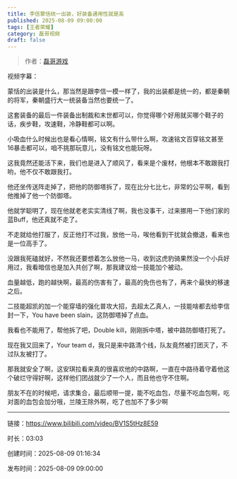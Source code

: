```yaml
---
title: 李信蒙恬统一出装，好装备通用性就是高
published: 2025-08-09 09:00:00
tags: [王者荣耀]
category: 磊哥视频
draft: false
---
```



> 作者：[磊哥游戏](https://space.bilibili.com/268941858)

视频字幕：

蒙恬的出装是什么，那当然是跟李信一模一样了，我的出装都是统一的，都是秦朝的将军，秦朝盛行大一统装备当然也要统一了。

这套装备的最后一件装备出制裁和末世都可以，你觉得哪个好用就买哪个鞋子的话，疾步鞋，攻速鞋，冷静鞋都可以啊。

小吸血什么时候出也是看心情啊，铭文有什么带什么啊，攻速铭文百穿铭文甚至16暴击都可以，咱不挑那玩意儿，没有铭文也能玩呀。

这我竟然还能活下来，我们也是进入了顺风了，看来是个废材，他根本不敢跟我打哟，他不仅不敢跟我打。

他还坐传送阵走掉了，把他的防御塔拆了，现在比分七比七，非常的公平啊，看到他推掉了他一个防御塔。

他就学聪明了，现在他就老老实实清线了啊，我也没事干，过来挪用一下他们家的蓝Buff，他还真就不走了。

不走就给他打服了，反正他打不过我，放他一马，唉他看到干扰就会撤退，看来也是一位高手了。

没跟我死磕就好，不然我还要想着怎么放他一马，收到这虎豹骑果然没一个小兵好用过，我看暗信也是加入共创了啊，那我建议给一技能加个被动。

血量越低，跑的越快啊，最高的伤害有了，最高的免伤也有了，再来个最快的移速之后。

二技能超凯的加一个能穿墙的强化普攻大招，去超太乙真人，一技能啥都去给李信封一下，You have been slain，这防御塔掉了点血。

我看也不能用了，帮他拆了吧，Double kill，刚刚拆中塔，被中路防御塔打死了。

现在我又回来了，Your team d，我只是来中路清个线，队友竟然被打团灭了，不过队友被打了。

那我就安全了啊，这安琪拉看来真的很喜欢他的中路啊，一直在中路待着守着他这个破烂守得好啊，这样他们团战就少了一个人，而且他也守不住啊。

朋友不在的时候吧，请求集合，最后顺带一提，能不吃血包，尽量不吃血包啊，吃对面的血包会加分哦，兰陵王除外啊，吃了也加不了多少啊

---

链接：https://www.bilibili.com/video/BV1S5tHz8E59

时长：03:03

创建时间：2025-08-09 01:16:34

发布时间：2025-08-09 09:00:00
